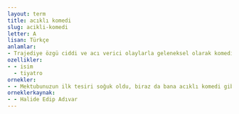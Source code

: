```yaml
---
layout: term
title: acıklı komedi
slug: acikli-komedi
letter: A
lisan: Türkçe
anlamlar:
- Trajediye özgü ciddi ve acı verici olaylarla geleneksel olarak komediye özgü yöntemlerin içinde karşıtlaştığı tiyatro eseri; trajikomedi
ozellikler:
- - isim
  - tiyatro
ornekler:
- - Mektubunuzun ilk tesiri soğuk oldu, biraz da bana acıklı komedi gibi geldi.
orneklerkaynak:
- - Halide Edip Adıvar
---
```

